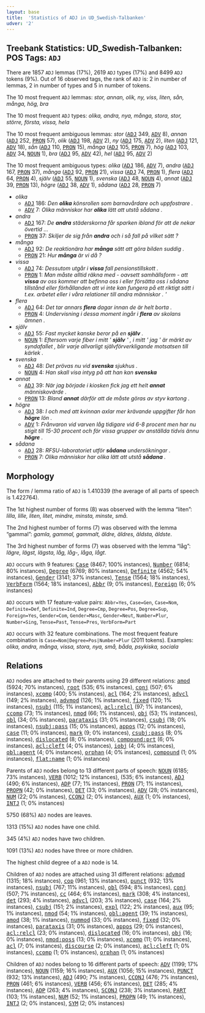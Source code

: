 ```yaml
---
layout: base
title:  'Statistics of ADJ in UD_Swedish-Talbanken'
udver: '2'
---
```


## Treebank Statistics: UD_Swedish-Talbanken: POS Tags: `ADJ`

There are 1857 `ADJ` lemmas (17%), 2619 `ADJ` types (17%) and 8499 `ADJ` tokens (9%).
Out of 16 observed tags, the rank of `ADJ` is: 2 in number of lemmas, 2 in number of types and 5 in number of tokens.

The 10 most frequent `ADJ` lemmas: <em>stor, annan, olik, ny, viss, liten, sån, många, hög, bra</em>

The 10 most frequent `ADJ` types:  <em>olika, andra, nya, många, stora, stor, större, första, vissa, hela</em>

The 10 most frequent ambiguous lemmas: <em>stor</em> (<tt><a href="sv_talbanken-pos-ADJ.html">ADJ</a></tt> 349, <tt><a href="sv_talbanken-pos-ADV.html">ADV</a></tt> 8), <em>annan</em> (<tt><a href="sv_talbanken-pos-ADJ.html">ADJ</a></tt> 252, <tt><a href="sv_talbanken-pos-PRON.html">PRON</a></tt> 57), <em>olik</em> (<tt><a href="sv_talbanken-pos-ADJ.html">ADJ</a></tt> 198, <tt><a href="sv_talbanken-pos-ADV.html">ADV</a></tt> 2), <em>ny</em> (<tt><a href="sv_talbanken-pos-ADJ.html">ADJ</a></tt> 175, <tt><a href="sv_talbanken-pos-ADV.html">ADV</a></tt> 2), <em>liten</em> (<tt><a href="sv_talbanken-pos-ADJ.html">ADJ</a></tt> 121, <tt><a href="sv_talbanken-pos-ADV.html">ADV</a></tt> 18), <em>sån</em> (<tt><a href="sv_talbanken-pos-ADJ.html">ADJ</a></tt> 110, <tt><a href="sv_talbanken-pos-PRON.html">PRON</a></tt> 15), <em>många</em> (<tt><a href="sv_talbanken-pos-ADJ.html">ADJ</a></tt> 105, <tt><a href="sv_talbanken-pos-PRON.html">PRON</a></tt> 7), <em>hög</em> (<tt><a href="sv_talbanken-pos-ADJ.html">ADJ</a></tt> 103, <tt><a href="sv_talbanken-pos-ADV.html">ADV</a></tt> 34, <tt><a href="sv_talbanken-pos-NOUN.html">NOUN</a></tt> 1), <em>bra</em> (<tt><a href="sv_talbanken-pos-ADJ.html">ADJ</a></tt> 95, <tt><a href="sv_talbanken-pos-ADV.html">ADV</a></tt> 42), <em>hel</em> (<tt><a href="sv_talbanken-pos-ADJ.html">ADJ</a></tt> 95, <tt><a href="sv_talbanken-pos-ADV.html">ADV</a></tt> 2)

The 10 most frequent ambiguous types:  <em>olika</em> (<tt><a href="sv_talbanken-pos-ADJ.html">ADJ</a></tt> 186, <tt><a href="sv_talbanken-pos-ADV.html">ADV</a></tt> 7), <em>andra</em> (<tt><a href="sv_talbanken-pos-ADJ.html">ADJ</a></tt> 167, <tt><a href="sv_talbanken-pos-PRON.html">PRON</a></tt> 37), <em>många</em> (<tt><a href="sv_talbanken-pos-ADJ.html">ADJ</a></tt> 92, <tt><a href="sv_talbanken-pos-PRON.html">PRON</a></tt> 21), <em>vissa</em> (<tt><a href="sv_talbanken-pos-ADJ.html">ADJ</a></tt> 74, <tt><a href="sv_talbanken-pos-PRON.html">PRON</a></tt> 1), <em>flera</em> (<tt><a href="sv_talbanken-pos-ADJ.html">ADJ</a></tt> 64, <tt><a href="sv_talbanken-pos-PRON.html">PRON</a></tt> 4), <em>själv</em> (<tt><a href="sv_talbanken-pos-ADJ.html">ADJ</a></tt> 55, <tt><a href="sv_talbanken-pos-NOUN.html">NOUN</a></tt> 1), <em>svenska</em> (<tt><a href="sv_talbanken-pos-ADJ.html">ADJ</a></tt> 48, <tt><a href="sv_talbanken-pos-NOUN.html">NOUN</a></tt> 4), <em>annat</em> (<tt><a href="sv_talbanken-pos-ADJ.html">ADJ</a></tt> 39, <tt><a href="sv_talbanken-pos-PRON.html">PRON</a></tt> 13), <em>högre</em> (<tt><a href="sv_talbanken-pos-ADJ.html">ADJ</a></tt> 38, <tt><a href="sv_talbanken-pos-ADV.html">ADV</a></tt> 1), <em>sådana</em> (<tt><a href="sv_talbanken-pos-ADJ.html">ADJ</a></tt> 28, <tt><a href="sv_talbanken-pos-PRON.html">PRON</a></tt> 7)


* <em>olika</em>
  * <tt><a href="sv_talbanken-pos-ADJ.html">ADJ</a></tt> 186: <em>Den <b>olika</b> könsrollen som barnavårdare och uppfostrare .</em>
  * <tt><a href="sv_talbanken-pos-ADV.html">ADV</a></tt> 7: <em>Olika människor har <b>olika</b> lätt att utstå sådana .</em>
* <em>andra</em>
  * <tt><a href="sv_talbanken-pos-ADJ.html">ADJ</a></tt> 167: <em>De <b>andra</b> städerskorna får sparken ibland för att de nekar övertid ...</em>
  * <tt><a href="sv_talbanken-pos-PRON.html">PRON</a></tt> 37: <em>Skiljer de sig från <b>andra</b> och i så fall på vilket sätt ?</em>
* <em>många</em>
  * <tt><a href="sv_talbanken-pos-ADJ.html">ADJ</a></tt> 92: <em>De reaktionära har <b>många</b> sätt att göra bilden suddig .</em>
  * <tt><a href="sv_talbanken-pos-PRON.html">PRON</a></tt> 21: <em>Hur <b>många</b> är vi då ?</em>
* <em>vissa</em>
  * <tt><a href="sv_talbanken-pos-ADJ.html">ADJ</a></tt> 74: <em>Dessutom utgår i <b>vissa</b> fall pensionstillskott .</em>
  * <tt><a href="sv_talbanken-pos-PRON.html">PRON</a></tt> 1: <em>Man måste alltid räkna med - oavsett samhällsform - att <b>vissa</b> av oss kommer att befinna oss i eller försätta oss i sådana tillstånd eller förhållanden att vi inte kan fungera på ett riktigt sätt i t.ex. arbetet eller i våra relationer till andra människor . '</em>
* <em>flera</em>
  * <tt><a href="sv_talbanken-pos-ADJ.html">ADJ</a></tt> 64: <em>Det tar annars <b>flera</b> dagar innan de är helt borta .</em>
  * <tt><a href="sv_talbanken-pos-PRON.html">PRON</a></tt> 4: <em>Undervisning i dessa moment ingår i <b>flera</b> av skolans ämnen .</em>
* <em>själv</em>
  * <tt><a href="sv_talbanken-pos-ADJ.html">ADJ</a></tt> 55: <em>Fast mycket kanske beror på en <b>själv</b> .</em>
  * <tt><a href="sv_talbanken-pos-NOUN.html">NOUN</a></tt> 1: <em>Eftersom varje fiber i mitt ' <b>själv</b> ' , i mitt ' jag ' är märkt av syndafallet , blir varje allvarligt självförverkligande motsatsen till kärlek .</em>
* <em>svenska</em>
  * <tt><a href="sv_talbanken-pos-ADJ.html">ADJ</a></tt> 48: <em>Det prövas nu vid <b>svenska</b> sjukhus .</em>
  * <tt><a href="sv_talbanken-pos-NOUN.html">NOUN</a></tt> 4: <em>Han skall visa intyg på att han kan <b>svenska</b></em>
* <em>annat</em>
  * <tt><a href="sv_talbanken-pos-ADJ.html">ADJ</a></tt> 39: <em>När jag började i kiosken fick jag ett helt <b>annat</b> människovärde .</em>
  * <tt><a href="sv_talbanken-pos-PRON.html">PRON</a></tt> 13: <em>Bland <b>annat</b> därför att de måste göras av styv kartong .</em>
* <em>högre</em>
  * <tt><a href="sv_talbanken-pos-ADJ.html">ADJ</a></tt> 38: <em>I och med att kvinnan axlar mer krävande uppgifter får hon <b>högre</b> lön .</em>
  * <tt><a href="sv_talbanken-pos-ADV.html">ADV</a></tt> 1: <em>Frånvaron vid varven låg tidigare vid 6-8 procent men har nu stigit till 15-30 procent och för vissa grupper av anställda tidvis ännu <b>högre</b> .</em>
* <em>sådana</em>
  * <tt><a href="sv_talbanken-pos-ADJ.html">ADJ</a></tt> 28: <em>RFSU-laboratoriet utför <b>sådana</b> undersökningar .</em>
  * <tt><a href="sv_talbanken-pos-PRON.html">PRON</a></tt> 7: <em>Olika människor har olika lätt att utstå <b>sådana</b> .</em>

## Morphology

The form / lemma ratio of `ADJ` is 1.410339 (the average of all parts of speech is 1.422764).

The 1st highest number of forms (8) was observed with the lemma “liten”: <em>lilla, lille, liten, litet, mindre, minsta, minste, små</em>.

The 2nd highest number of forms (7) was observed with the lemma “gammal”: <em>gamla, gammal, gammalt, äldre, äldres, äldsta, äldste</em>.

The 3rd highest number of forms (7) was observed with the lemma “låg”: <em>lägre, lägst, lägsta, låg, låg-, låga, lågt</em>.

`ADJ` occurs with 9 features: <tt><a href="sv_talbanken-feat-Case.html">Case</a></tt> (8467; 100% instances), <tt><a href="sv_talbanken-feat-Number.html">Number</a></tt> (6814; 80% instances), <tt><a href="sv_talbanken-feat-Degree.html">Degree</a></tt> (6769; 80% instances), <tt><a href="sv_talbanken-feat-Definite.html">Definite</a></tt> (4562; 54% instances), <tt><a href="sv_talbanken-feat-Gender.html">Gender</a></tt> (3141; 37% instances), <tt><a href="sv_talbanken-feat-Tense.html">Tense</a></tt> (1564; 18% instances), <tt><a href="sv_talbanken-feat-VerbForm.html">VerbForm</a></tt> (1564; 18% instances), <tt><a href="sv_talbanken-feat-Abbr.html">Abbr</a></tt> (9; 0% instances), <tt><a href="sv_talbanken-feat-Foreign.html">Foreign</a></tt> (6; 0% instances)

`ADJ` occurs with 17 feature-value pairs: `Abbr=Yes`, `Case=Gen`, `Case=Nom`, `Definite=Def`, `Definite=Ind`, `Degree=Cmp`, `Degree=Pos`, `Degree=Sup`, `Foreign=Yes`, `Gender=Com`, `Gender=Masc`, `Gender=Neut`, `Number=Plur`, `Number=Sing`, `Tense=Past`, `Tense=Pres`, `VerbForm=Part`

`ADJ` occurs with 32 feature combinations.
The most frequent feature combination is `Case=Nom|Degree=Pos|Number=Plur` (2011 tokens).
Examples: <em>olika, andra, många, vissa, stora, nya, små, båda, psykiska, sociala</em>


## Relations

`ADJ` nodes are attached to their parents using 29 different relations: <tt><a href="sv_talbanken-dep-amod.html">amod</a></tt> (5924; 70% instances), <tt><a href="sv_talbanken-dep-root.html">root</a></tt> (535; 6% instances), <tt><a href="sv_talbanken-dep-conj.html">conj</a></tt> (507; 6% instances), <tt><a href="sv_talbanken-dep-xcomp.html">xcomp</a></tt> (400; 5% instances), <tt><a href="sv_talbanken-dep-acl.html">acl</a></tt> (164; 2% instances), <tt><a href="sv_talbanken-dep-advcl.html">advcl</a></tt> (149; 2% instances), <tt><a href="sv_talbanken-dep-advmod.html">advmod</a></tt> (126; 1% instances), <tt><a href="sv_talbanken-dep-fixed.html">fixed</a></tt> (120; 1% instances), <tt><a href="sv_talbanken-dep-nsubj.html">nsubj</a></tt> (115; 1% instances), <tt><a href="sv_talbanken-dep-acl-relcl.html">acl:relcl</a></tt> (97; 1% instances), <tt><a href="sv_talbanken-dep-ccomp.html">ccomp</a></tt> (73; 1% instances), <tt><a href="sv_talbanken-dep-nmod.html">nmod</a></tt> (66; 1% instances), <tt><a href="sv_talbanken-dep-obj.html">obj</a></tt> (53; 1% instances), <tt><a href="sv_talbanken-dep-obl.html">obl</a></tt> (34; 0% instances), <tt><a href="sv_talbanken-dep-parataxis.html">parataxis</a></tt> (31; 0% instances), <tt><a href="sv_talbanken-dep-csubj.html">csubj</a></tt> (18; 0% instances), <tt><a href="sv_talbanken-dep-nsubj-pass.html">nsubj:pass</a></tt> (15; 0% instances), <tt><a href="sv_talbanken-dep-appos.html">appos</a></tt> (12; 0% instances), <tt><a href="sv_talbanken-dep-case.html">case</a></tt> (11; 0% instances), <tt><a href="sv_talbanken-dep-mark.html">mark</a></tt> (9; 0% instances), <tt><a href="sv_talbanken-dep-csubj-pass.html">csubj:pass</a></tt> (8; 0% instances), <tt><a href="sv_talbanken-dep-dislocated.html">dislocated</a></tt> (8; 0% instances), <tt><a href="sv_talbanken-dep-compound-prt.html">compound:prt</a></tt> (6; 0% instances), <tt><a href="sv_talbanken-dep-acl-cleft.html">acl:cleft</a></tt> (4; 0% instances), <tt><a href="sv_talbanken-dep-iobj.html">iobj</a></tt> (4; 0% instances), <tt><a href="sv_talbanken-dep-obl-agent.html">obl:agent</a></tt> (4; 0% instances), <tt><a href="sv_talbanken-dep-orphan.html">orphan</a></tt> (4; 0% instances), <tt><a href="sv_talbanken-dep-compound.html">compound</a></tt> (1; 0% instances), <tt><a href="sv_talbanken-dep-flat-name.html">flat:name</a></tt> (1; 0% instances)

Parents of `ADJ` nodes belong to 13 different parts of speech: <tt><a href="sv_talbanken-pos-NOUN.html">NOUN</a></tt> (6185; 73% instances), <tt><a href="sv_talbanken-pos-VERB.html">VERB</a></tt> (1012; 12% instances),  (535; 6% instances), <tt><a href="sv_talbanken-pos-ADJ.html">ADJ</a></tt> (490; 6% instances), <tt><a href="sv_talbanken-pos-ADP.html">ADP</a></tt> (77; 1% instances), <tt><a href="sv_talbanken-pos-PRON.html">PRON</a></tt> (71; 1% instances), <tt><a href="sv_talbanken-pos-PROPN.html">PROPN</a></tt> (42; 0% instances), <tt><a href="sv_talbanken-pos-DET.html">DET</a></tt> (33; 0% instances), <tt><a href="sv_talbanken-pos-ADV.html">ADV</a></tt> (28; 0% instances), <tt><a href="sv_talbanken-pos-NUM.html">NUM</a></tt> (22; 0% instances), <tt><a href="sv_talbanken-pos-CCONJ.html">CCONJ</a></tt> (2; 0% instances), <tt><a href="sv_talbanken-pos-AUX.html">AUX</a></tt> (1; 0% instances), <tt><a href="sv_talbanken-pos-INTJ.html">INTJ</a></tt> (1; 0% instances)

5750 (68%) `ADJ` nodes are leaves.

1313 (15%) `ADJ` nodes have one child.

345 (4%) `ADJ` nodes have two children.

1091 (13%) `ADJ` nodes have three or more children.

The highest child degree of a `ADJ` node is 14.

Children of `ADJ` nodes are attached using 31 different relations: <tt><a href="sv_talbanken-dep-advmod.html">advmod</a></tt> (1315; 18% instances), <tt><a href="sv_talbanken-dep-cop.html">cop</a></tt> (961; 13% instances), <tt><a href="sv_talbanken-dep-punct.html">punct</a></tt> (932; 13% instances), <tt><a href="sv_talbanken-dep-nsubj.html">nsubj</a></tt> (767; 11% instances), <tt><a href="sv_talbanken-dep-obl.html">obl</a></tt> (594; 8% instances), <tt><a href="sv_talbanken-dep-conj.html">conj</a></tt> (507; 7% instances), <tt><a href="sv_talbanken-dep-cc.html">cc</a></tt> (464; 6% instances), <tt><a href="sv_talbanken-dep-mark.html">mark</a></tt> (308; 4% instances), <tt><a href="sv_talbanken-dep-det.html">det</a></tt> (293; 4% instances), <tt><a href="sv_talbanken-dep-advcl.html">advcl</a></tt> (203; 3% instances), <tt><a href="sv_talbanken-dep-case.html">case</a></tt> (164; 2% instances), <tt><a href="sv_talbanken-dep-csubj.html">csubj</a></tt> (151; 2% instances), <tt><a href="sv_talbanken-dep-expl.html">expl</a></tt> (122; 2% instances), <tt><a href="sv_talbanken-dep-aux.html">aux</a></tt> (95; 1% instances), <tt><a href="sv_talbanken-dep-nmod.html">nmod</a></tt> (54; 1% instances), <tt><a href="sv_talbanken-dep-obl-agent.html">obl:agent</a></tt> (39; 1% instances), <tt><a href="sv_talbanken-dep-amod.html">amod</a></tt> (38; 1% instances), <tt><a href="sv_talbanken-dep-nummod.html">nummod</a></tt> (33; 0% instances), <tt><a href="sv_talbanken-dep-fixed.html">fixed</a></tt> (32; 0% instances), <tt><a href="sv_talbanken-dep-parataxis.html">parataxis</a></tt> (31; 0% instances), <tt><a href="sv_talbanken-dep-appos.html">appos</a></tt> (29; 0% instances), <tt><a href="sv_talbanken-dep-acl-relcl.html">acl:relcl</a></tt> (23; 0% instances), <tt><a href="sv_talbanken-dep-dislocated.html">dislocated</a></tt> (16; 0% instances), <tt><a href="sv_talbanken-dep-obj.html">obj</a></tt> (16; 0% instances), <tt><a href="sv_talbanken-dep-nmod-poss.html">nmod:poss</a></tt> (13; 0% instances), <tt><a href="sv_talbanken-dep-xcomp.html">xcomp</a></tt> (11; 0% instances), <tt><a href="sv_talbanken-dep-acl.html">acl</a></tt> (7; 0% instances), <tt><a href="sv_talbanken-dep-discourse.html">discourse</a></tt> (2; 0% instances), <tt><a href="sv_talbanken-dep-acl-cleft.html">acl:cleft</a></tt> (1; 0% instances), <tt><a href="sv_talbanken-dep-ccomp.html">ccomp</a></tt> (1; 0% instances), <tt><a href="sv_talbanken-dep-orphan.html">orphan</a></tt> (1; 0% instances)

Children of `ADJ` nodes belong to 16 different parts of speech: <tt><a href="sv_talbanken-pos-ADV.html">ADV</a></tt> (1199; 17% instances), <tt><a href="sv_talbanken-pos-NOUN.html">NOUN</a></tt> (1159; 16% instances), <tt><a href="sv_talbanken-pos-AUX.html">AUX</a></tt> (1056; 15% instances), <tt><a href="sv_talbanken-pos-PUNCT.html">PUNCT</a></tt> (932; 13% instances), <tt><a href="sv_talbanken-pos-ADJ.html">ADJ</a></tt> (490; 7% instances), <tt><a href="sv_talbanken-pos-CCONJ.html">CCONJ</a></tt> (476; 7% instances), <tt><a href="sv_talbanken-pos-PRON.html">PRON</a></tt> (461; 6% instances), <tt><a href="sv_talbanken-pos-VERB.html">VERB</a></tt> (456; 6% instances), <tt><a href="sv_talbanken-pos-DET.html">DET</a></tt> (285; 4% instances), <tt><a href="sv_talbanken-pos-ADP.html">ADP</a></tt> (263; 4% instances), <tt><a href="sv_talbanken-pos-SCONJ.html">SCONJ</a></tt> (238; 3% instances), <tt><a href="sv_talbanken-pos-PART.html">PART</a></tt> (103; 1% instances), <tt><a href="sv_talbanken-pos-NUM.html">NUM</a></tt> (52; 1% instances), <tt><a href="sv_talbanken-pos-PROPN.html">PROPN</a></tt> (49; 1% instances), <tt><a href="sv_talbanken-pos-INTJ.html">INTJ</a></tt> (2; 0% instances), <tt><a href="sv_talbanken-pos-SYM.html">SYM</a></tt> (2; 0% instances)

